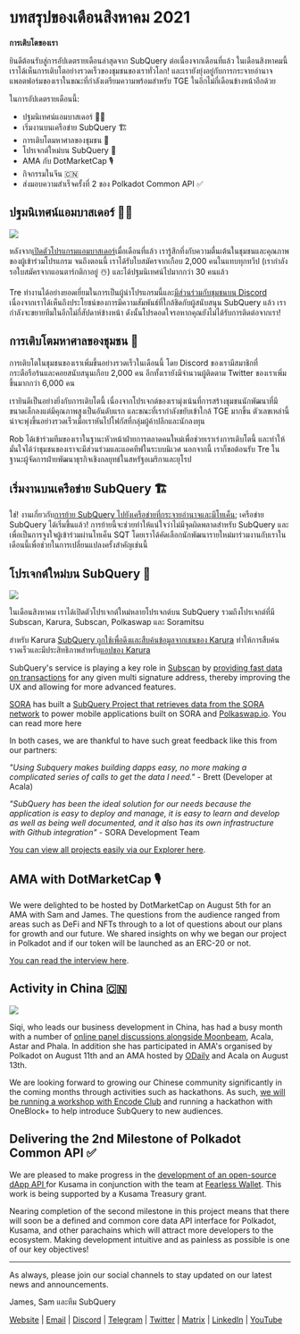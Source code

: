 # บทสรุปของเดือนสิงหาคม 2021

**การเติบโตของเรา**

ยินดีต้อนรับสู่การอัปเดตรายเดือนล่าสุดจาก SubQuery ต่อเนื่องจากเดือนที่แล้ว ในเดือนสิงหาคมนี้เราได้เห็นการเติบโตอย่างรวดเร็วของชุมชนของเราทั่วโลก! และเรายังยุ่งอยู่กับการกระจายอำนาจแพลตฟอร์มของเราในขณะที่กำลังเตรียมความพร้อมสำหรับ TGE ในอีกไม่กี่เดือนข้างหน้าอีกด้วย

ในการอัปเดตรายเดือนนี้:

-   ปฐมนิเทศน์แอมบาสเดอร์ 👩‍💼
-   เริ่มงานบนเครือข่าย SubQuery 🏗
-   การเติบโตมหาศาลของชุมชน 🚀
-   โปรเจกต์ใหม่บน SubQuery 🤝
-   AMA กับ DotMarketCap 🎙
-   กิจกรรมในจีน 🇨🇳
-   ส่งมอบความสำเร็จครั้งที่ 2 ของ Polkadot Common API ✅

## ปฐมนิเทศน์แอมบาสเดอร์ 👩‍💼

![](https://miro.medium.com/max/1400/0*_nOcsPjhQxta_FPH)

หลังจาก[เปิดตัวโปรแกรมแอมบาสเดอร์](https://subquery.medium.com/introducing-the-subquery-ambassador-program-aa82613ab804)เมื่อเดือนที่แล้ว เรารู้สึกทึ่งกับความตื่นเต้นในชุมชนและคุณภาพของผู้เข้าร่วมโปรแกรม จนถึงตอนนี้ เราได้รับใบสมัครจากเกือบ 2,000 คนในแทบทุกทวีป (เรากำลังรอใบสมัครจากแอนตาร์กติกาอยู่ ☃️) และได้ปฐมนิเทศน์ไปมากกว่า 30 คนแล้ว

Tre ทำงานได้อย่างยอดเยี่ยมในการเป็นผู้นำโปรแกรมนี้และ[มีส่วนร่วมกับชุมชนบน Discord](https://discord.com/invite/78zg8aBSMG) เนื่องจากเราได้เห็นถึงประโยชน์ของการมีความสัมพันธ์ที่ใกล้ชิดกับผู้สนับสนุน SubQuery แล้ว เรากำลังจะขยายทีมในอีกไม่กี่สัปดาห์ข้างหน้า ดังนั้นโปรดอดใจรอหากคุณยังไม่ได้รับการติดต่อจากเรา!

## การเติบโตมหาศาลของชุมชน 🚀

การเติบโตในชุมชนของเราเพิ่มขึ้นอย่างรวดเร็วในเดือนนี้ โดย Discord ของเรามีสมาชิกที่กระตือรือร้นและคอยสนับสนุนเกือบ 2,000 คน อีกทั้งเรายังมีจำนวนผู้ติดตาม Twitter ของเราเพิ่มขึ้นมากกว่า 6,000 คน

เรายินดีเป็นอย่างยิ่งกับการเติบโตนี้ เนื่องจากโปรเจกต์ของเรามุ่งเน้นที่การสร้างชุมชนนักพัฒนาที่มีขนาดเล็กลงแต่มีคุณภาพสูงเป็นอันดับแรก และขณะที่เรากำลังขยับเข้าใกล้ TGE มากขึ้น ตัวเลขเหล่านี้น่าจะพุ่งขึ้นอย่างรวดเร็วเมื่อเราหันไปโฟกัสที่กลุ่มผู้ค้าปลีกและนักลงทุน

Rob ได้เข้าร่วมทีมของเราในฐานะหัวหน้าฝ่ายการตลาดคนใหม่เพื่อช่วยเราเร่งการเติบโตนี้ และทำให้มั่นใจได้ว่าชุมชนของเราจะมีส่วนร่วมและแอคทีฟในระบบนิเวศ นอกจากนี้ เราก็ขอต้อนรับ Tre ในฐานะผู้จัดการฝ่ายพัฒนาธุรกิจเชิงกลยุทธ์ในสหรัฐอเมริกาและยุโรป

## เริ่มงานบนเครือข่าย SubQuery 🏗

ใช่! งานเกี่ยวกับ[การย้าย SubQuery ไปยังเครือข่ายที่กระจายอำนาจและมีโทเค็น](https://subquery.medium.com/the-subquery-network-a-summary-46cde0acb010); เครือข่าย SubQuery ได้เริ่มขึ้นแล้ว! การย้ายนี้จะช่วยทำให้แน่ใจว่าไม่มีจุดผิดพลาดสำหรับ SubQuery และเพื่อเป็นการจูงใจผู้เข้าร่วมผ่านโทเค็น SQT โดยเราได้คัดเลือกนักพัฒนารายใหม่มาร่วมงานกับเราในเดือนนี้เพื่อช่วยในการเปลี่ยนแปลงครั้งสำคัญเช่นนี้

## โปรเจกต์ใหม่บน SubQuery 🤝

![](https://miro.medium.com/max/4800/1*yUruZPSKP_0BA6mA72P8xg.gif)

ในเดือนสิงหาคม เราได้เปิดตัวโปรเจกต์ใหม่หลายโปรเจกต์บน SubQuery รวมถึงโปรเจกต์ที่มี Subscan, Karura, Subscan, Polkaswap และ Soramitsu

สำหรับ Karura [SubQuery ถูกใช้เพื่อดึงและสืบค้นข้อมูลจากเชนของ Karura](https://subquery.medium.com/karura-integrates-with-subquery-to-aggregate-and-serve-defi-data-to-kusama-builders-d34f0e722311?source=your_stories_page-------------------------------------) ทำให้การสืบค้นรวดเร็วและมีประสิทธิภาพสำหรับ[แอปของ Karura](https://apps.karura.network/)

SubQuery's service is playing a key role in [Subscan](https://www.subscan.io/) by [providing fast data on transactions](https://subquery.medium.com/subscans-multi-signature-tool-powered-by-subquery-926da3e4fc25?source=your_stories_page-------------------------------------) for any given multi signature address, thereby improving the UX and allowing for more advanced features.

[SORA](https://sora.org/) has built a [SubQuery Project that retrieves data from the SORA network](https://subquery.medium.com/sora-integrates-subquery-to-provide-data-to-the-sora-network-5a73f77a40aa?source=your_stories_page-------------------------------------) to power mobile applications built on SORA and [Polkaswap.io](http://polkaswap.io/). You can read more here

In both cases, we are thankful to have such great feedback like this from our partners:

*"Using Subquery makes building dapps easy, no more making a complicated series of calls to get the data I need."* - Brett (Developer at Acala)

*"SubQuery has been the ideal solution for our needs because the application is easy to deploy and manage, it is easy to learn and develop as well as being well documented, and it also has its own infrastructure with Github integration"* - SORA Development Team

[You can view all projects easily via our Explorer here](https://explorer.subquery.network/).

## AMA with DotMarketCap 🎙

We were delighted to be hosted by DotMarketCap on August 5th for an AMA with Sam and James. The questions from the audience ranged from areas such as DeFi and NFTs through to a lot of questions about our plans for growth and our future. We shared insights on why we began our project in Polkadot and if our token will be launched as an ERC-20 or not.

[You can read the interview here](https://dotmarketcap.com/blog-detail/288/ama30-recap-polkawarriors-x-subquery).

## Activity in China 🇨🇳

![](https://miro.medium.com/max/1400/0*A5oqsryFRbGX0MDx)

Siqi, who leads our business development in China, has had a busy month with a number of [online panel discussions alongside Moonbeam](https://twitter.com/SubQueryNetwork/status/1425293137103122432/photo/1), Acala, Astar and Phala. In addition she has participated in AMA's organised by Polkadot on August 11th and an AMA hosted by [ODaily](http://www.odaily.com/) and Acala on August 13th.

We are looking forward to growing our Chinese community significantly in the coming months through activities such as hackathons. As such, [we will be running a workshop with Encode Club](https://www.eventbrite.co.uk/e/polkadot-hackathon-subquery-workshop-tickets-167321106935?aff=ebdsoporgprofile) and running a hackathon with OneBlock+ to help introduce SubQuery to new audiences.

## Delivering the 2nd Milestone of Polkadot Common API ✅

We are pleased to make progress in the [development of an open-source dApp API ](https://docs.google.com/document/d/13L8HBwB6VB-n2g274FFFJKORYPJsq744C6H8iEDQ0-0/edit)for Kusama in conjunction with the team at [Fearless Wallet](https://fearlesswallet.io/). This work is being supported by a Kusama Treasury grant.

Nearing completion of the second milestone in this project means that there will soon be a defined and common core data API interface for Polkadot, Kusama, and other parachains which will attract more developers to the ecosystem. Making development intuitive and as painless as possible is one of our key objectives!

*****

As always, please join our social channels to stay updated on our latest news and announcements.

James, Sam และทีม SubQuery

[Website](https://subquery.network/) | [Email](mailto:hello@subquery.network) | [Discord](https://discord.com/invite/78zg8aBSMG) | [Telegram](https://t.me/subquerynetwork) | [Twitter](https://twitter.com/subquerynetwork) | [Matrix](https://matrix.to/#/#subquery:matrix.org) | [LinkedIn](https://www.linkedin.com/company/subquery) | [YouTube](https://www.youtube.com/channel/UCi1a6NUUjegcLHDFLr7CqLw)
